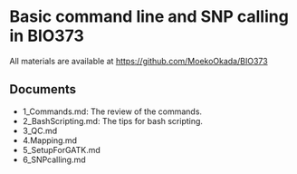 # Basic command line and SNP calling in BIO373
All materials are available at https://github.com/MoekoOkada/BIO373

## Documents
- 1_Commands.md: The review of the commands.
- 2_BashScripting.md: The tips for bash scripting.
- 3_QC.md
- 4.Mapping.md
- 5_SetupForGATK.md
- 6_SNPcalling.md
